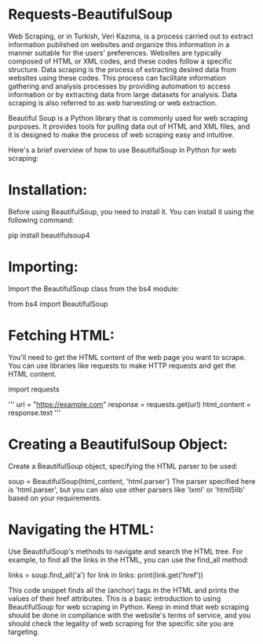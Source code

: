 # Requests-BeautifulSoup
Web Scraping, or in Turkish, Veri Kazıma, is a process carried out to extract information published on websites and organize this information in a manner suitable for the users' preferences. Websites are typically composed of HTML or XML codes, and these codes follow a specific structure. Data scraping is the process of extracting desired data from websites using these codes. This process can facilitate information gathering and analysis processes by providing automation to access information or by extracting data from large datasets for analysis. Data scraping is also referred to as web harvesting or web extraction.

Beautiful Soup is a Python library that is commonly used for web scraping purposes. It provides tools for pulling data out of HTML and XML files, and it is designed to make the process of web scraping easy and intuitive.

Here's a brief overview of how to use BeautifulSoup in Python for web scraping:

# Installation:
Before using BeautifulSoup, you need to install it. You can install it using the following command:

pip install beautifulsoup4

# Importing:
Import the BeautifulSoup class from the bs4 module:

from bs4 import BeautifulSoup

# Fetching HTML:
You'll need to get the HTML content of the web page you want to scrape. You can use libraries like requests to make HTTP requests and get the HTML content.

import requests

'''
url = "https://example.com"
response = requests.get(url)
html_content = response.text
'''

# Creating a BeautifulSoup Object:
Create a BeautifulSoup object, specifying the HTML parser to be used:

soup = BeautifulSoup(html_content, 'html.parser')
The parser specified here is 'html.parser', but you can also use other parsers like 'lxml' or 'html5lib' based on your requirements.

# Navigating the HTML:
Use BeautifulSoup's methods to navigate and search the HTML tree. For example, to find all the links in the HTML, you can use the find_all method:

links = soup.find_all('a')
for link in links:
    print(link.get('href'))

This code snippet finds all the <a> (anchor) tags in the HTML and prints the values of their href attributes.
This is a basic introduction to using BeautifulSoup for web scraping in Python. Keep in mind that web scraping should be done in compliance with the website's terms of service, and you should check the legality of web scraping for the specific site you are targeting.
